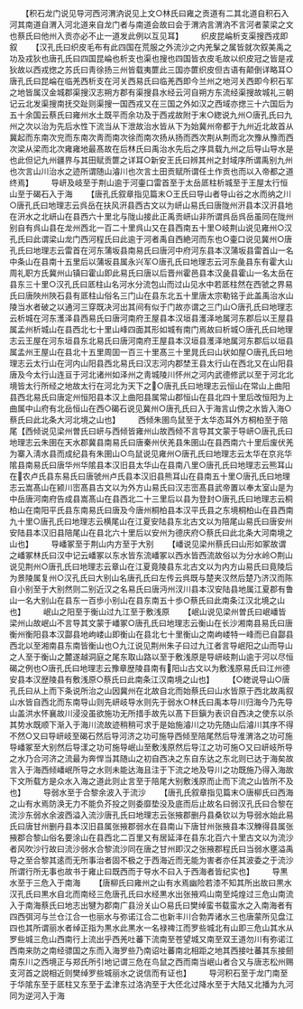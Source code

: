 <!-- { "loadSidebar": true } -->
　　【积石龙门说见导河西河渭汭说见上文○林氏曰雍之贡道有二其北道自积石入河其南道自渭入河北道来自龙门者与南道会故曰会于渭汭言渭汭不言河者蒙梁之文也蔡氏曰他州入贡亦必不止一道发此例以互见耳】
　　织皮昆崘析支渠搜西戎即叙
　　【汉孔氏曰织皮毛布有此四国在荒服之外流沙之内羌髳之属皆就次叙美禹之功及戎狄也唐孔氏曰四国昆崘也析支也渠也搜也四国皆衣皮毛故以织皮冠之皆是戎狄故以西戎揔之苏氏曰靑徐扬三州皆载夷篚此三国亦篚织皮但古语有颠倒详略耳○唐孔氏曰昆崘在临羌西析支在河关西易氏曰临羌西即今兰州之地河关西即今积石军之地皆属汉金城郡渠搜汉志朔方郡有渠搜县水经云河自朔方东流经渠搜故城礼三朝记云北发渠搜南抚交趾则渠搜一国西戎又在三国之外如汉之西域亦揔三十六国后为五十余国云蔡氏曰雍州水土既平而余功及于西戎故附于末○緫说九州○唐孔氏曰九州之次以治为先后水性下流当从下泄故治水皆从下为始冀州帝都于九州近北故首从冀起而东南次兖而东南次靑而南次徐而南次扬从扬而西次荆从荆而北次豫从豫而西次梁从梁而北次雍雍地最髙故在后林氏曰禹治水先后之序具载九州之后导山导水是也此但记九州疆界与其田赋贡篚之详耳○新安王氏曰辨其州之封域序所谓禹别九州也次言山川治水之迹所谓随山濬川也次言土田贡赋所谓任土作贡也而以入帝都之道终焉】
　　导岍及岐至于荆山逾于河壷口雷首至于太岳厎柱析城至于王屋太行恒山至于碣石入于海
　　【唐孔氏叙章指见篇末○王氏曰导山者导山谷之水而纳之川○唐孔氏曰地理志云呉岳在扶风汧县西古文以为岍山易氏曰唐陇州汧县本汉汧县地在汧水之北岍山在县西六十里北与陇山接此正禹贡岍山非所谓呉岳呉岳虽同在陇州别自有呉山县在龙州西北一百二十里呉山又在县西南五十里○岐荆山说见雍州○汉孔氏曰此谓梁山龙门西河程氏曰此逾于河者禹自西絶河而东也○壷口说见冀州○唐孔氏曰地理志云雷首在河东蒲坂县南易氏曰唐河中府河东县本汉蒲坂县雷首山一名中条山在县南十五里后以蒲坂县属永兴军○唐孔氏曰地理志云河东彘县东有霍大山周礼职方氏冀州山镇曰霍山即此易氏曰唐以后晋州霍邑县本汉彘县霍山一名太岳在县东三十里○汉孔氏曰厎柱山名河水分流包山而过山见水中若厎柱然在西虢之界易氏曰唐陜州陜石县有厎柱山俗名三门山在县东北五十里唐太宗勒铭于此盖禹治水山陵当水者破之以通河三穿既决河出其间有似于门故亦谓之三门山○唐孔氏曰地理志云析城在河东濩泽县西易氏曰唐河南府王屋县本汉垣县濩泽地属河东郡后以王屋县属孟州析城山在县西北七十里山峰四面其形如城有南门焉故曰析城○唐孔氏曰地理志云王屋在河东垣县东北易氏曰唐河南府王屋县本汉垣县濩泽地属河东郡后以垣县属孟州王屋山在县北十五里周囬一百三十里髙三十里晁氏曰山状如屋○唐孔氏曰地理志云太行山在河内山阳县西北易氏曰汉志河内郡埜王县太行山在西北又在山阳县唐及今太行山连亘于河北诸州如泽州之靑城陵川怀州之河内武德修武以至于河北北境皆太行所经之地故太行在河北为天下之○唐孔氏曰地理志云恒山在常山上曲阳县西北易氏曰唐定州恒阳县本汉上曲阳县属常山郡恒山在县北四十里后改恒阳为上曲属中山府有北岳恒山在西○碣石说见冀州○唐孔氏曰入于海言山傍之水皆入海○蔡氏曰此北条大河北境之山也】
　　西倾朱圉鸟鼠至于太华态耳外方桐柏至于陪尾【西倾说见梁州曽氏曰岍与西倾皆雍州山故西倾不言导其文蒙于导岍○唐孔氏曰地理志云朱圉在天水郡冀县南易氏曰唐秦州伏羌县朱圉山在县西南六十里后废伏羌为寨入淸水县而成纪县有朱圉山○鸟鼠说见雍州○唐孔氏曰地理志云太华在京兆华隂县南易氏曰唐华州华隂县本汉旧县太华山在县南八里○唐孔氏曰地理志云熊耳山在农卢氏县东易氏曰唐虢州卢氏县本汉旧县熊耳山在县南五十里○唐孔氏曰地理志云嵩髙山在颍川崈髙县古文以为外方山易氏曰汉志崈髙县武帝置以奉太室山是为中岳唐河南府告成县嵩髙山在县西北二十三里后以县为登封○唐孔氏曰地理志云桐柏山在南阳平氏县东南易氏曰唐及今唐州桐柏县本汉平氏县之东境桐柏山在县西南九十里○唐孔氏曰地理志云横尾山在江夏安陆县东北古文以为陪尾山易氏曰唐安州安陆县本汉旧县陪尾山在县北六十里后以安州为德庆府○蔡氏曰此北条大河南境之山也】
　　导嶓冢至于荆山内方至于大别
　　【嶓说见梁州蔡氏曰山形如冢故谓之嶓冢林氏曰汉中记云嶓冢以东水皆东流嶓冢以西水皆西流故俗以为分水岭○荆山说见荆州○唐孔氏曰地理志云章山在江夏竟陵县东北古文以为内方山易氏曰竟陵后为景陵属复州○汉孔氏曰大别山名唐孔氏曰左传云呉既与楚夹汉然后楚乃济汉而陈自小别至于大别然则二别近汉之名易氏曰唐沔州汊川县本汉安陆县地属江夏郡有鲁山一名大别山在县东一百歩小别山在县东南五十歩○蔡氏曰此南条江汉北境之山也】
　　岷山之阳至于衡山过九江至于敷浅原
　　【岷山说见梁州曽氏曰岷嶓皆梁州山故岷山不言导其文蒙于嶓冢○唐孔氏曰地理志云衡山在长沙湘南县易氏曰唐衡州衡阳县本汉酃县地岣嵝山即衡山在县北七十里衡山之南岣嵝特一峰而已自酃县西北以至湘南县东南皆衡山也○九江说见荆州朱子曰过九江者言导岷阳之山而导山之人至于衡山之麓遂越洞庭之尾东取山路以至于敷浅原是导岍岐荆山逾于河以尽恒碣之例也○唐孔氏曰地理志云豫章歴陵县南有阳山古文以为敷浅原易氏曰江州德安县本汉歴陵县有敷浅原○蔡氏曰此南条江汉南境之山也】
　　【○緫说导山○唐孔氏曰从上而下条说所治之山因冀州在北故自北而始蔡氏曰山水皆原于西北故禹叙山水皆自西北而东南导山则先岍岐导水则先于弱水○林氏曰禹本导川归海今乃先导山盖洪水怀襄故川浸没虽欲施功无所措手故先以髙下巨鎭为表识自西决之使东以杀其势水既顺下渐入于海川流故迹稍稍可求于是始施濬川之功先随山后濬川其序不得不然○又曰导岍岐至碣石然后导河济之功可施导西倾至陪尾然后导淮渭洛之功可施导嶓冢至大别然后导漾之功可施导岷山至敷浅原然后导江之功可施○又曰岍岐所导之水乃合河济之流最为奔悍当其随山之初自西决之东自东达之东北则已达于海矣故言入于海西倾嶓岷所导之水则未能达海且注于下流之地及导川之功既施乃得入海故下文所载方是众水入海之道此则止言至于陪尾大别敷浅原而止而下流之山皆所不及也】
　　导弱水至于合黎余波入于流沙
　　【唐孔氏叙章指见篇末○唐柳氏曰西海之山有水焉防涣无力不能负芥投之则委靡垫没及底而后止故名曰弱汉孔氏曰合黎在流沙东弱水余波西溢入流沙唐孔氏曰地理志云张掖郡删丹县桑钦以为导弱水始此易氏曰唐甘州删丹县本汉旧县属张掖郡弱水在县南山下唐甘州张掖县本汉觻得县属张掖郡合黎山俗名要涂山在县西北二百里又有居延泽在县东北百六十里古文以为流沙者风吹沙行故曰流沙弱水合黎流沙同在唐之甘州即汉之张掖郡程氏曰当弱水壅溢禹导之至合黎其逺而无所事治者固不极之于西海近而无能为害者亦任其波委之于流沙所谓行所无事也故书于雍止曰既西而于导水不曰入于西海者皆纪实也】
　　导黒水至于三危入于南海
　　【唐柳氏曰雍州之山有水焉幽险若漆不知其所出故曰黒水汉孔氏曰黒水自北而南经三危唐孔氏曰水经黒水出张掖鸡山南至炖煌过三危山南流入于南海蔡氏曰地志出犍为郡南广县汾关山○易氏曰樊绰蛮书载蛮水之入南海者有四西弭河与兰仓江合一也丽水与弥诺江合二也新丰川合勃弄诸水三也唐蒙所见盘江四也其所谓丽水者绰正指为黒水此黒水一名禄禆江而罗些城北有山即三危山其水从罗些城三危山西南行上流出乎西羌吐蕃下流南至苍望城又南至双王道勿川有弥诺江西南来防之南经骠国之东而入海罗些乃南诏吐蕃南北相距之地其西接吐蕃其东接劒南东川之西境正与郑氏所引地记谓三危在鸟鼠之西而南当岷山者合又与唐志松州赐支河首之説相近则樊绰罗些城丽水之说信而有证也】
　　导河积石至于龙门南至于华隂东至于厎柱又东至于孟津东过洛汭至于大伾北过降水至于大陆又北播为九河同为逆河入于海
